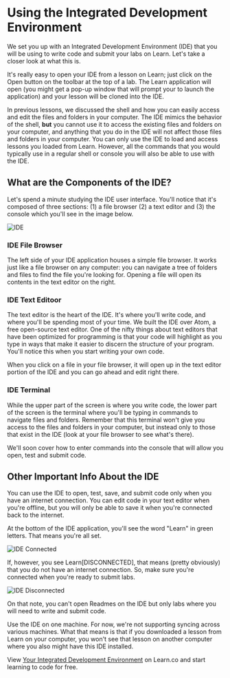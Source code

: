 # Using the Integrated Development Environment

We set you up with an Integrated Development Environment (IDE) that you will be using to write code and submit your labs on Learn. Let's take a closer look at what this is. 

It's really easy to open your IDE from a lesson on Learn; just click on the Open button on the toolbar at the top of a lab. The Learn application will open (you might get a pop-up window that will prompt your to launch the application) and your lesson will be cloned into the IDE. 

In previous lessons, we discussed the shell and how you can easily access and edit the files and folders in your computer. The IDE mimics the behavior of the shell, **but** you cannot use it to access the existing files and folders on your computer, and anything that you do in the IDE will not affect those files and folders in your computer. You can only use the IDE to load and access lessons you loaded from Learn. However, all the commands that you would typically use in a regular shell or console you will also be able to use with the IDE. 


## What are the Components of the IDE? 

Let's spend a minute studying the IDE user interface. You'll notice that it's composed of three sections: (1) a file browser (2) a text editor and (3) the console which you'll see in the image below. 

![IDE](https://s3.amazonaws.com/learn-verified/Screen+Shot+2016-04-15+at+3.48.17+PM.png)

### IDE File Browser

The left side of your IDE application houses a simple file browser. It works just like a file browser on any computer: you can navigate a tree of folders and files to find the file you're looking for. Opening a file will open its contents in the text editor on the right.

### IDE Text Editoor 

The text editor is the heart of the IDE. It's where you'll write code, and where you'll be spending most of your time. We built the IDE over Atom, a free open-source text editor. One of the nifty things about text editors that have been optimized for programming is that your code will highlight as you type in ways that make it easier to discern the structure of your program. You'll notice this when you start writing your own code.  

When you click on a file in your file browser, it will open up in the text editor portion of the IDE and you can go ahead and edit right there. 

### IDE Terminal

While the upper part of the screen is where you write code, the lower part of the screen is the terminal where you'll be typing in commands to navigate files and folders. Remember that this terminal won't give you access to the files and folders in your computer, but instead only to those that exist in the IDE (look at your file browser to see what's there). 

We'll soon cover how to enter commands into the console that will allow you open, test and submit code. 

## Other Important Info About the IDE

You can use the IDE to open, test, save, and submit code only when you have an internet connection. You can edit code in your text editor when you're offline, but you will only be able to save it when you're connected back to the internet. 

At the bottom of the IDE application, you'll see the word "Learn" in green letters. That means you're all set. 

![IDE Connected](https://s3.amazonaws.com/learn-verified/IDEConnected.png)

If, however, you see Learn[DISCONNECTED], that means (pretty obviously) that you do not have an internet connection. So, make sure you're connected when you're ready to submit labs. 

![IDE Disconnected](https://s3.amazonaws.com/learn-verified/IDEDisconnected.png)

On that note, you can't open Readmes on the IDE but only labs where you will need to write and submit code. 

Use the IDE on one machine. For now, we're not supporting syncing across various machines. What that means is that if you downloaded a lesson from Learn on your computer, you won't see that lesson on another computer where you also might have this IDE installed. 

<p data-visibility='hidden'>View <a href='https://learn.co/lessons/your-integrated-development-environment'>Your Integrated Development Environment</a> on Learn.co and start learning to code for free.</p>
